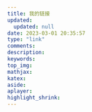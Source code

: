 ```yaml
---
title: 我的链接
updated:
  updated: null
date: 2023-03-01 20:35:57
type: "link"
comments:
description:
keywords:
top_img:
mathjax:
katex:
aside:
aplayer:
highlight_shrink:
---
```


